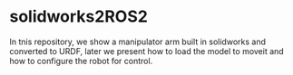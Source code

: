 # solidworks2ROS2
In tnis repository, we show a manipulator arm  built in  solidworks and converted to URDF, later we present how to load the model to moveit and how to configure the robot for control.
